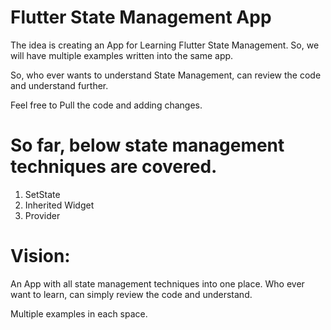 # Flutter State Management App

The idea is creating an App for Learning Flutter State Management. So, we will have multiple examples written into the same app.

So, who ever wants to understand State Management, can review the code and understand further.

Feel free to Pull the code and adding changes. 

# So far, below state management techniques are covered. 

1) SetState
2) Inherited Widget
3) Provider 

# Vision:

An App with all state management techniques into one place. Who ever want to learn, can simply review the code and understand. 

Multiple examples in each space.

